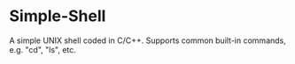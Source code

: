 # Simple-Shell
A simple UNIX shell coded in C/C++. Supports common built-in commands, e.g. "cd", "ls", etc.
